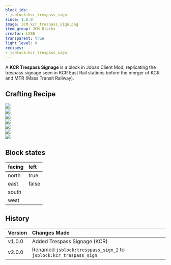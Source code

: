 ```yaml
---
block_ids:
- jsblock:kcr_trespass_sign
since: 1.0.0
image: JCM_kcr_trespass_sign.png
item_group: JCM Blocks
creator: LX86
transparent: true
light_level: 0
recipes:
- jsblock:kcr_trespass_sign
---
```


A **KCR Trespass Signage** is a block in Joban Client Mod, replicating the trespass signage seen in KCR East Rail stations before the merger of KCR and MTR (Mass Transit Railway). 

## Crafting Recipe
<div class="crafting">
    <div class="crafting-table">
        <!-- row 1 -->
        <div><img src="../crafting/Minecraft_Iron_ingot.png"></div>
        <div><img src="../crafting/Minecraft_Iron_ingot.png"></div>
        <div><img src="../crafting/Minecraft_Iron_ingot.png"></div>
        <!-- row 2 -->
        <div><img src="../crafting/Minecraft_Iron_ingot.png"></div>
        <div><img src="../crafting/Minecraft_Red_dye.png"></div>
        <div><img src="../crafting/Minecraft_Iron_ingot.png"></div>
        <!-- row 3 -->
        <div></div>
        <div></div>
        <div></div>
    </div>
    <div class="crafting-arrow"></div>
    <div class="crafting-result" data-count="6">
        <img src="../crafting/JCM_Item_Kcr_trespass_sign.png">
    </div>
</div>

## Block states
| facing | left  |
|:-------|:------|
| north  | true  |
| east   | false |
| south  |       |
| west   |       |

## History
| Version | Changes Made                                                      |
|:--------|:------------------------------------------------------------------|
| v1.0.0  | Added Trespass Signage (KCR)                                      |
| v2.0.0  | Renamed `jsblock:tresspass_sign_2` to `jsblock:kcr_trespass_sign` |
